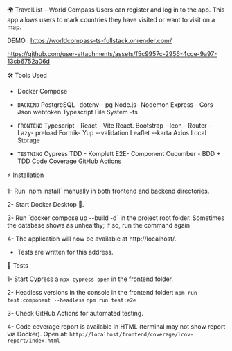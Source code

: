 🌍 TravelList – World Compass
Users can register and log in to the app.
This app allows users to mark countries they have visited or want to visit on a map.

DEMO : https://worldcompass-ts-fullstack.onrender.com/

https://github.com/user-attachments/assets/f5c9957c-2956-4cce-9a97-13cb6752a06d

🛠️ Tools Used
- Docker Compose

- `BACKEND`
PostgreSQL -dotenv - pg
Node.js- Nodemon
Express - Cors
Json webtoken
Typescript
File System -fs

- `FRONTEND`
Typescript - React - Vite
React. Bootstrap - Icon - Router -Lazy- preload
Formik- Yup --validation
Leaflet --karta
Axios
Local Storage

- `TESTNING`
Cypress TDD - Komplett E2E- Component
Cucumber - BDD + TDD
Code Coverage
GitHub Actions

⚡ Installation

1- Run ´npm install´ manually in both frontend and backend directories.

2- Start Docker Desktop 🐳.

3- Run ´docker compose up --build -d´ in the project root folder.
Sometimes the database shows as unhealthy; if so, run the command again

4- The application will now be available at http://localhost/.
- Tests are written for this address.

🧪 Tests

1- Start Cypress a `npx cypress open` in the frontend folder.

2- Headless versions in the console in the frontend folder:
`npm run test:component --headless`
`npm run test:e2e`

3- Check GitHub Actions for automated testing.

4- Code coverage report is available in HTML (terminal may not show report via Docker).
Open at: `http://localhost/frontend/coverage/lcov-report/index.html`

